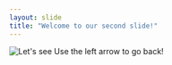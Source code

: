 ```yaml
---
layout: slide
title: "Welcome to our second slide!"
---
```

![Let's see](https://image.flaticon.com/icons/png/512/25/25231.png)
Use the left arrow to go back!

